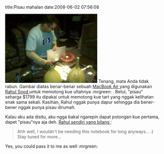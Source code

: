 title:Pisau mahalan
date:2008-06-02 07:56:08

![image](/img/wordpress/2008-06-cakeknife.jpg)
Tenang, mata Anda tidak rabun. Gambar diatas benar-benar sebuah
<a href="http://en.wikipedia.org/wiki/MacBook">
 MacBook Air
</a>
yang digunakan
<a href="http://en.wikipedia.org/wiki/Rahul_Sood">
 Rahul Sood
</a>
untuk memotong kue ultahnya :mrgreen: . Betul, "pisau" seharga $1799 itu dipakai untuk memotong kue tart yang nggak kelihatan enak sama sekali. Kasihan, Rahul nggak punya dapur sehingga dia bener-bener nggak punya pisau dirumah.
<!--more-->
Kalau aku ada disitu, aku ngga bakal ngarepin dapat potongan kue pertama, dapet "pisau"nya aja deh.
<a href="http://www.rahulsood.com/2008/05/ugh-it-was-my-birthday.html">
 Rahul sendiri yang bilang
</a>
:
<blockquote>
 Ahh well, I wouldn't be needing this notebook for long anyways... :) Stay tuned for more...
</blockquote>
Yes, you could pass it to me as well :mrgreen:
